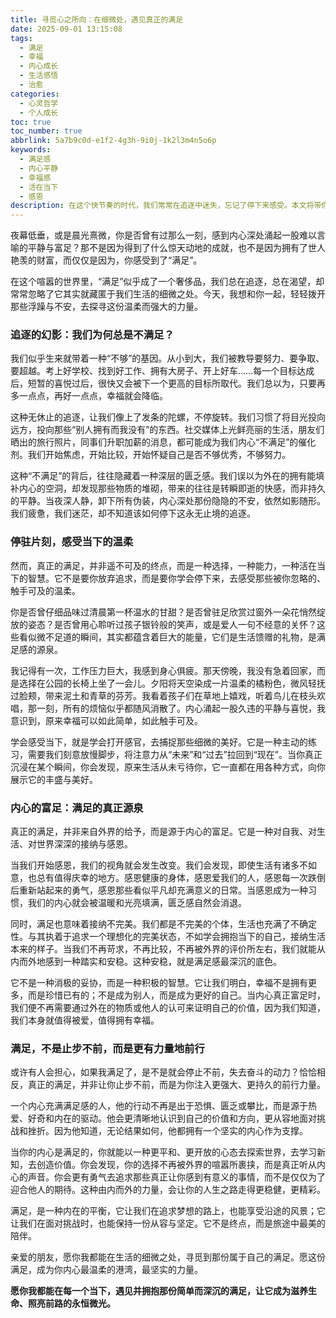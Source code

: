 ```yaml
---
title: 寻觅心之所向：在细微处，遇见真正的满足
date: 2025-09-01 13:15:08
tags:
  - 满足
  - 幸福
  - 内心成长
  - 生活感悟
  - 治愈
categories:
  - 心灵哲学
  - 个人成长
toc: true
toc_number: true
abbrlink: 5a7b9c0d-e1f2-4g3h-9i0j-1k2l3m4n5o6p
keywords:
  - 满足感
  - 内心平静
  - 幸福感
  - 活在当下
  - 感恩
description: 在这个快节奏的时代，我们常常在追逐中迷失，忘记了停下来感受。本文将带你深入探讨“满足”的真谛，它并非遥不可及的终点，而是藏匿于生活细微之处的温柔微光。让我们一同放慢脚步，聆听内心的声音，在感恩与接纳中，寻觅那份持久而深沉的富足。
---
```


夜幕低垂，或是晨光熹微，你是否曾有过那么一刻，感到内心深处涌起一股难以言喻的平静与富足？那不是因为得到了什么惊天动地的成就，也不是因为拥有了世人艳羡的财富，而仅仅是因为，你感受到了“满足”。

在这个喧嚣的世界里，“满足”似乎成了一个奢侈品，我们总在追逐，总在渴望，却常常忽略了它其实就藏匿于我们生活的细微之处。今天，我想和你一起，轻轻拨开那些浮躁与不安，去探寻这份温柔而强大的力量。

### 追逐的幻影：我们为何总是不满足？

我们似乎生来就带着一种“不够”的基因。从小到大，我们被教导要努力、要争取、要超越。考上好学校、找到好工作、拥有大房子、开上好车……每一个目标达成后，短暂的喜悦过后，很快又会被下一个更高的目标所取代。我们总以为，只要再多一点点，再好一点点，幸福就会降临。

这种无休止的追逐，让我们像上了发条的陀螺，不停旋转。我们习惯了将目光投向远方，投向那些“别人拥有而我没有”的东西。社交媒体上光鲜亮丽的生活，朋友们晒出的旅行照片，同事们升职加薪的消息，都可能成为我们内心“不满足”的催化剂。我们开始焦虑，开始比较，开始怀疑自己是否不够优秀，不够努力。

这种“不满足”的背后，往往隐藏着一种深层的匮乏感。我们误以为外在的拥有能填补内心的空洞，却发现那些物质的堆砌，带来的往往是转瞬即逝的快感，而非持久的平静。当夜深人静，卸下所有伪装，内心深处那份隐隐的不安，依然如影随形。我们疲惫，我们迷茫，却不知道该如何停下这永无止境的追逐。

### 停驻片刻，感受当下的温柔

然而，真正的满足，并非遥不可及的终点，而是一种选择，一种能力，一种活在当下的智慧。它不是要你放弃追求，而是要你学会停下来，去感受那些被你忽略的、触手可及的温柔。

你是否曾仔细品味过清晨第一杯温水的甘甜？是否曾驻足欣赏过窗外一朵花悄然绽放的姿态？是否曾用心聆听过孩子银铃般的笑声，或是爱人一句不经意的关怀？这些看似微不足道的瞬间，其实都蕴含着巨大的能量，它们是生活馈赠的礼物，是满足感的源泉。

我记得有一次，工作压力巨大，我感到身心俱疲。那天傍晚，我没有急着回家，而是选择在公园的长椅上坐了一会儿。夕阳将天空染成一片温柔的橘粉色，微风轻抚过脸颊，带来泥土和青草的芬芳。我看着孩子们在草地上嬉戏，听着鸟儿在枝头欢唱，那一刻，所有的烦恼似乎都随风消散了。内心涌起一股久违的平静与喜悦，我意识到，原来幸福可以如此简单，如此触手可及。

学会感受当下，就是学会打开感官，去捕捉那些细微的美好。它是一种主动的练习，需要我们刻意放慢脚步，将注意力从“未来”和“过去”拉回到“现在”。当你真正沉浸在某个瞬间，你会发现，原来生活从未亏待你，它一直都在用各种方式，向你展示它的丰盛与美好。

### 内心的富足：满足的真正源泉

真正的满足，并非来自外界的给予，而是源于内心的富足。它是一种对自我、对生活、对世界深深的接纳与感恩。

当我们开始感恩，我们的视角就会发生改变。我们会发现，即使生活有诸多不如意，也总有值得庆幸的地方。感恩健康的身体，感恩爱我们的人，感恩每一次跌倒后重新站起来的勇气，感恩那些看似平凡却充满意义的日常。当感恩成为一种习惯，我们的内心就会被温暖和光亮填满，匮乏感自然会消退。

同时，满足也意味着接纳不完美。我们都是不完美的个体，生活也充满了不确定性。与其执着于追求一个理想化的完美状态，不如学会拥抱当下的自己，接纳生活本来的样子。当我们不再苛求，不再比较，不再被外界的评价所左右，我们就能从内而外地感到一种踏实和安稳。这种安稳，就是满足感最深沉的底色。

它不是一种消极的妥协，而是一种积极的智慧。它让我们明白，幸福不是拥有更多，而是珍惜已有的；不是成为别人，而是成为更好的自己。当内心真正富足时，我们便不再需要通过外在的物质或他人的认可来证明自己的价值，因为我们知道，我们本身就值得被爱，值得拥有幸福。

### 满足，不是止步不前，而是更有力量地前行

或许有人会担心，如果我满足了，是不是就会停止不前，失去奋斗的动力？恰恰相反，真正的满足，并非让你止步不前，而是为你注入更强大、更持久的前行力量。

一个内心充满满足感的人，他的行动不再是出于恐惧、匮乏或攀比，而是源于热爱、好奇和内在的驱动。他会更清晰地认识到自己的价值和方向，更从容地面对挑战和挫折。因为他知道，无论结果如何，他都拥有一个坚实的内心作为支撑。

当你的内心是满足的，你就能以一种更平和、更开放的心态去探索世界，去学习新知，去创造价值。你会发现，你的选择不再被外界的喧嚣所裹挟，而是真正听从内心的声音。你会更有勇气去追求那些真正让你感到有意义的事情，而不是仅仅为了迎合他人的期待。这种由内而外的力量，会让你的人生之路走得更稳健，更精彩。

满足，是一种内在的平衡，它让我们在追求梦想的路上，也能享受沿途的风景；它让我们在面对挑战时，也能保持一份从容与坚定。它不是终点，而是旅途中最美的陪伴。

亲爱的朋友，愿你我都能在生活的细微之处，寻觅到那份属于自己的满足。愿这份满足，成为你内心最温柔的港湾，最坚实的力量。

**愿你我都能在每一个当下，遇见并拥抱那份简单而深沉的满足，让它成为滋养生命、照亮前路的永恒微光。**